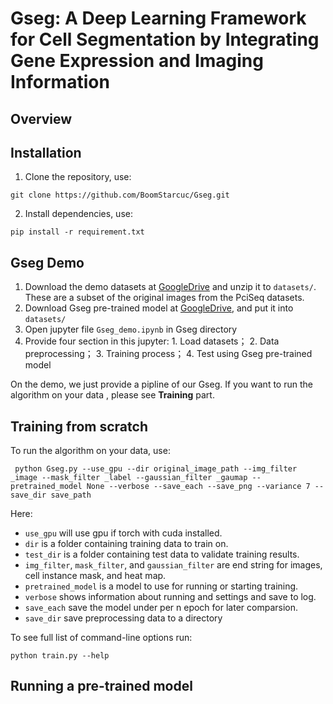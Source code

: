 # Gseg: A Deep Learning Framework for Cell Segmentation by Integrating Gene Expression and Imaging Information

## Overview


## Installation
1. Clone the repository, use:

``` 
git clone https://github.com/BoomStarcuc/Gseg.git
```

2. Install dependencies, use:

```
pip install -r requirement.txt
```

## Gseg Demo

1. Download the demo datasets at [GoogleDrive](https://drive.google.com/drive/folders/1OtppM5iinLMbZ5tlf8O6OuJMLqJq_p3M?usp=sharing) and unzip it to  ```datasets/```. These are a subset of the original images from the PciSeq datasets.
2. Download Gseg pre-trained model at [GoogleDrive](https://drive.google.com/drive/folders/1hzavxQ_zkH6At0vkCzskyg7hlRnKDEC3?usp=sharing), and put it into ```datasets/```
3. Open jupyter file ```Gseg_demo.ipynb``` in Gseg directory
4. Provide four section in this jupyter: 1. Load datasets； 2. Data preprocessing； 3. Training process； 4. Test using Gseg pre-trained model 

On the demo, we just provide a pipline of our Gseg. If you want to run the algorithm on your data , please see  **Training** part.

## Training from scratch
To run the algorithm on your data, use:

```
 python Gseg.py --use_gpu --dir original_image_path --img_filter _image --mask_filter _label --gaussian_filter _gaumap --pretrained_model None --verbose --save_each --save_png --variance 7 --save_dir save_path
```

Here:

- ```use_gpu``` will use gpu if torch with cuda installed.
- ```dir``` is a folder containing training data to train on.
- ```test_dir``` is a folder containing test data to validate training results.
- ```img_filter```, ```mask_filter```, and ```gaussian_filter``` are end string for images, cell instance mask, and heat map.
- ```pretrained_model``` is a model to use for running or starting training.
- ```verbose``` shows information about running and settings and save to log.
- ```save_each``` save the model under per n epoch for later comparsion.
- ```save_dir``` save preprocessing data to a directory

To see full list of command-line options run:

```
python train.py --help
```

## Running a pre-trained model

